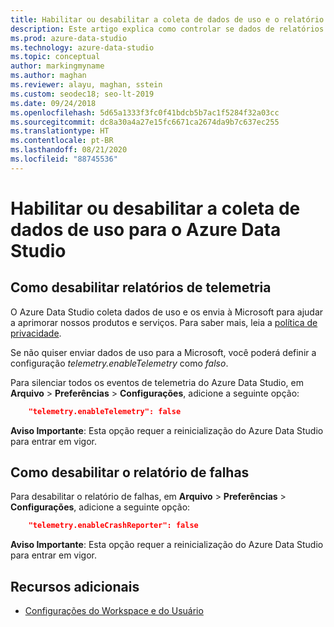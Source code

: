 ```yaml
---
title: Habilitar ou desabilitar a coleta de dados de uso e o relatório de falha
description: Este artigo explica como controlar se dados de relatórios de falha e de uso são coletados e enviados à Microsoft.
ms.prod: azure-data-studio
ms.technology: azure-data-studio
ms.topic: conceptual
author: markingmyname
ms.author: maghan
ms.reviewer: alayu, maghan, sstein
ms.custom: seodec18; seo-lt-2019
ms.date: 09/24/2018
ms.openlocfilehash: 5d65a1333f3fc0f41bdcb5b7ac1f5284f32a03cc
ms.sourcegitcommit: dc8a30a4a27e15fc6671ca2674da9b7c637ec255
ms.translationtype: HT
ms.contentlocale: pt-BR
ms.lasthandoff: 08/21/2020
ms.locfileid: "88745536"
---
```

# <a name="enable-or-disable-usage-data-collection-for-azure-data-studio"></a>Habilitar ou desabilitar a coleta de dados de uso para o Azure Data Studio

## <a name="how-to-disable-telemetry-reporting"></a>Como desabilitar relatórios de telemetria

O Azure Data Studio coleta dados de uso e os envia à Microsoft para ajudar a aprimorar nossos produtos e serviços. Para saber mais, leia a [política de privacidade](https://go.microsoft.com/fwlink/?LinkID=528096&clcid=0x409).

Se não quiser enviar dados de uso para a Microsoft, você poderá definir a configuração *telemetry.enableTelemetry* como *falso*.

Para silenciar todos os eventos de telemetria do Azure Data Studio, em **Arquivo** > **Preferências** > **Configurações**, adicione a seguinte opção:

```json
    "telemetry.enableTelemetry": false
```

**Aviso Importante**: Esta opção requer a reinicialização do Azure Data Studio para entrar em vigor. 

## <a name="how-to-disable-crash-reporting"></a>Como desabilitar o relatório de falhas

Para desabilitar o relatório de falhas, em **Arquivo** > **Preferências** > **Configurações**, adicione a seguinte opção:

```json
    "telemetry.enableCrashReporter": false
```

**Aviso Importante**: Esta opção requer a reinicialização do Azure Data Studio para entrar em vigor.

## <a name="additional-resources"></a>Recursos adicionais
- [Configurações do Workspace e do Usuário](settings.md)

